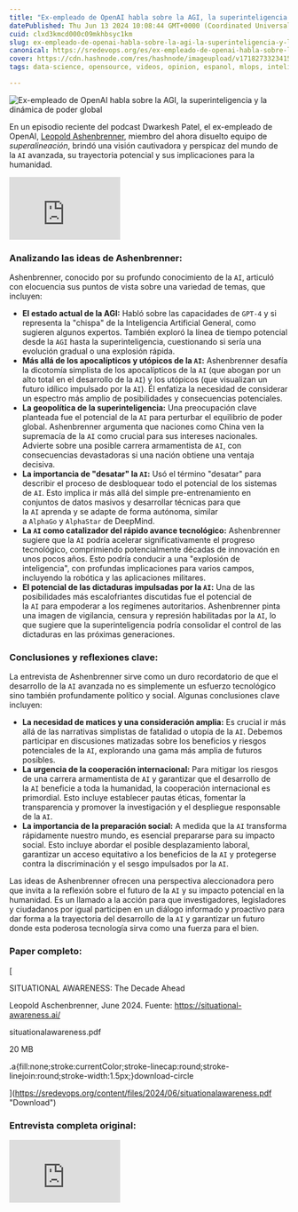 ```yaml
---
title: "Ex-empleado de OpenAI habla sobre la AGI, la superinteligencia y la dinámica de poder global"
datePublished: Thu Jun 13 2024 10:08:44 GMT+0000 (Coordinated Universal Time)
cuid: clxd3kmcd000c09mkhbsyc1km
slug: ex-empleado-de-openai-habla-sobre-la-agi-la-superinteligencia-y-la-dinamica-de-poder-global-1
canonical: https://sredevops.org/es/ex-empleado-de-openai-habla-sobre-la-agi-la-superinteligencia-y-la-dinamica-de-poder-global/
cover: https://cdn.hashnode.com/res/hashnode/imageupload/v1718273323415/dff46921-eeb9-4483-b67e-8fcedda7d2a0.webp
tags: data-science, opensource, videos, opinion, espanol, mlops, inteligencia-artificial, gobierno

---
```


![Ex-empleado de OpenAI habla sobre la AGI, la superinteligencia y la dinámica de poder global](https://cdn.hashnode.com/res/hashnode/imageupload/v1718273322205/6a5aaad9-68aa-4580-8523-16bc78ff7be3.webp)

En un episodio reciente del podcast Dwarkesh Patel, el ex-empleado de OpenAI, [Leopold Ashenbrenner](https://www.linkedin.com/in/leopold-aschenbrenner/?ref=sredevops.org), miembro del ahora disuelto equipo de _superalineación_, brindó una visión cautivadora y perspicaz del mundo de la `AI` avanzada, su trayectoria potencial y sus implicaciones para la humanidad.

<iframe width="200" height="113" src="https://www.youtube.com/embed/yLbpNJEqSw4?feature=oembed" frameborder="0" allow="accelerometer; autoplay; clipboard-write; encrypted-media; gyroscope; picture-in-picture; web-share" referrerpolicy="strict-origin-when-cross-origin" allowfullscreen="" title="Ex-OpenAI Employee Just Revealed it ALL!"></iframe>

### Analizando las ideas de Ashenbrenner:

Ashenbrenner, conocido por su profundo conocimiento de la `AI`, articuló con elocuencia sus puntos de vista sobre una variedad de temas, que incluyen:

*   **El estado actual de la AGI:** Habló sobre las capacidades de `GPT-4` y si representa la "chispa" de la Inteligencia Artificial General, como sugieren algunos expertos. También exploró la línea de tiempo potencial desde la `AGI` hasta la superinteligencia, cuestionando si sería una evolución gradual o una explosión rápida.
*   **Más allá de los apocalípticos y utópicos de la `AI`:** Ashenbrenner desafía la dicotomía simplista de los apocalípticos de la `AI` (que abogan por un alto total en el desarrollo de la `AI`) y los utópicos (que visualizan un futuro idílico impulsado por la `AI`). Él enfatiza la necesidad de considerar un espectro más amplio de posibilidades y consecuencias potenciales.
*   **La geopolítica de la superinteligencia:** Una preocupación clave planteada fue el potencial de la `AI` para perturbar el equilibrio de poder global. Ashenbrenner argumenta que naciones como China ven la supremacía de la `AI` como crucial para sus intereses nacionales. Advierte sobre una posible carrera armamentista de `AI`, con consecuencias devastadoras si una nación obtiene una ventaja decisiva.
*   **La importancia de "desatar" la `AI`:** Usó el término "desatar" para describir el proceso de desbloquear todo el potencial de los sistemas de `AI`. Esto implica ir más allá del simple pre-entrenamiento en conjuntos de datos masivos y desarrollar técnicas para que la `AI` aprenda y se adapte de forma autónoma, similar a `AlphaGo` y `AlphaStar` de DeepMind.
*   **La `AI` como catalizador del rápido avance tecnológico:** Ashenbrenner sugiere que la `AI` podría acelerar significativamente el progreso tecnológico, comprimiendo potencialmente décadas de innovación en unos pocos años. Esto podría conducir a una "explosión de inteligencia", con profundas implicaciones para varios campos, incluyendo la robótica y las aplicaciones militares.
*   **El potencial de las dictaduras impulsadas por la `AI`:** Una de las posibilidades más escalofriantes discutidas fue el potencial de la `AI` para empoderar a los regímenes autoritarios. Ashenbrenner pinta una imagen de vigilancia, censura y represión habilitadas por la `AI`, lo que sugiere que la superinteligencia podría consolidar el control de las dictaduras en las próximas generaciones.

### Conclusiones y reflexiones clave:

La entrevista de Ashenbrenner sirve como un duro recordatorio de que el desarrollo de la `AI` avanzada no es simplemente un esfuerzo tecnológico sino también profundamente político y social. Algunas conclusiones clave incluyen:

*   **La necesidad de matices y una consideración amplia:** Es crucial ir más allá de las narrativas simplistas de fatalidad o utopía de la `AI`. Debemos participar en discusiones matizadas sobre los beneficios y riesgos potenciales de la `AI`, explorando una gama más amplia de futuros posibles.
*   **La urgencia de la cooperación internacional:** Para mitigar los riesgos de una carrera armamentista de `AI` y garantizar que el desarrollo de la `AI` beneficie a toda la humanidad, la cooperación internacional es primordial. Esto incluye establecer pautas éticas, fomentar la transparencia y promover la investigación y el despliegue responsable de la `AI`.
*   **La importancia de la preparación social:** A medida que la `AI` transforma rápidamente nuestro mundo, es esencial prepararse para su impacto social. Esto incluye abordar el posible desplazamiento laboral, garantizar un acceso equitativo a los beneficios de la `AI` y protegerse contra la discriminación y el sesgo impulsados por la `AI`.

Las ideas de Ashenbrenner ofrecen una perspectiva aleccionadora pero que invita a la reflexión sobre el futuro de la `AI` y su impacto potencial en la humanidad. Es un llamado a la acción para que investigadores, legisladores y ciudadanos por igual participen en un diálogo informado y proactivo para dar forma a la trayectoria del desarrollo de la `AI` y garantizar un futuro donde esta poderosa tecnología sirva como una fuerza para el bien.

### Paper completo:

[

SITUATIONAL AWARENESS: The Decade Ahead

Leopold Aschenbrenner, June 2024. Fuente: https://situational-awareness.ai/

situationalawareness.pdf

20 MB

.a{fill:none;stroke:currentColor;stroke-linecap:round;stroke-linejoin:round;stroke-width:1.5px;}download-circle

](https://sredevops.org/content/files/2024/06/situationalawareness.pdf "Download")

### Entrevista completa original:

<iframe width="200" height="113" src="https://www.youtube.com/embed/zdbVtZIn9IM?feature=oembed" frameborder="0" allow="accelerometer; autoplay; clipboard-write; encrypted-media; gyroscope; picture-in-picture; web-share" referrerpolicy="strict-origin-when-cross-origin" allowfullscreen="" title="Leopold Aschenbrenner - 2027 AGI, China/US Super-Intelligence Race, &amp; The Return of History"></iframe>